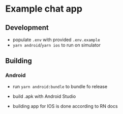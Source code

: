 # Example chat app

## Development

- populate `.env` with provided `.env.example`
- `yarn android`/`yarn ios` to run on simulator

## Building

### Android

- run `yarn android:bundle` to bundle fo release
- build .apk with Android Studio

- building app for IOS is done according to RN docs
